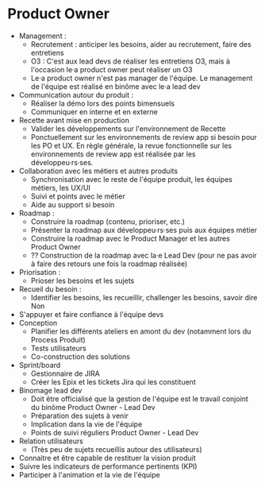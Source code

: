 # Product Owner

* Management :
  * Recrutement : anticiper les besoins, aider au recrutement, faire des entretiens
  * O3 : C'est aux lead devs de réaliser les entretiens O3, mais à l'occasion le·a product owner peut réaliser un O3
  * Le·a product owner n'est pas manager de l'équipe. Le management de l'équipe est réalisé en binôme avec le·a lead dev
* Communication autour du produit :
  * Réaliser la démo lors des points bimensuels
  * Communiquer en interne et en externe
* Recette avant mise en production 
  * Valider les développements sur l'environnement de Recette
  * Ponctuellement sur les environnements de review app si besoin pour les PO et UX. En règle générale, la revue fonctionnelle sur les environnements de review app est réalisée par les développeu·rs·ses.
* Collaboration avec les métiers et autres produits
  * Synchronisation avec le reste de l'équipe produit, les équipes métiers, les UX/UI
  * Suivi et points avec le métier
  * Aide au support si besoin
* Roadmap :
  * Construire la roadmap (contenu, prioriser, etc.)
  * Présenter la roadmap aux développeu·rs·ses puis aux équipes métier
  * Construire la roadmap avec le Product Manager et les autres Product Owner
  * ?? Construction de la roadmap avec la·e Lead Dev (pour ne pas avoir à faire des retours une fois la roadmap réalisée)
* Priorisation :
  * Prioser les besoins et les sujets
* Recueil du besoin :
  * Identifier les besoins, les recueillir, challenger les besoins, savoir dire Non
* S'appuyer et faire confiance à l'équipe devs
* Conception
  * Planifier les différents ateliers en amont du dev (notamment lors du Process Produit)
  * Tests utilisateurs
  * Co-construction des solutions
* Sprint/board
  * Gestionnaire de JIRA
  * Créer les Epix et les tickets Jira qui les constituent
* Binomage lead dev
  * Doit être officialisé que la gestion de l'équipe est le travail conjoint du binôme Product Owner - Lead Dev
  * Préparation des sujets à venir
  * Implication dans la vie de l'équipe
  * Points de suivi réguliers Product Owner - Lead Dev
* Relation utilisateurs
  * (Très peu de sujets recueillis autour des utilisateurs)
* Connaitre et être capable de restituer la vision produit
* Suivre les indicateurs de performance pertinents (KPI)
* Participer à l'animation et la vie de l'équipe
